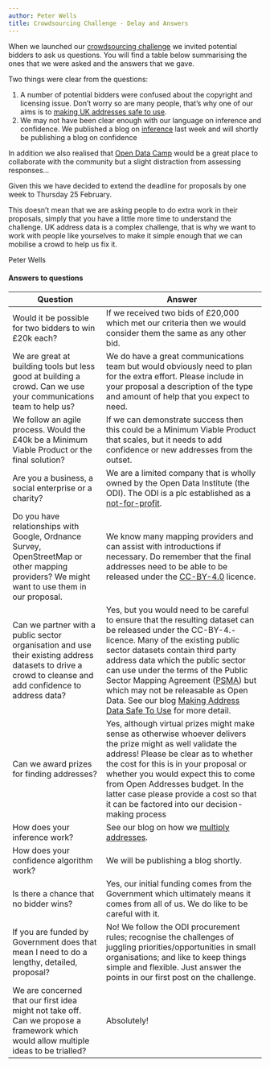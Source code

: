 ```yaml
---
author: Peter Wells
title: Crowdsourcing Challenge - Delay and Answers
--- 
```


When we launched our [crowdsourcing challenge](https://alpha.openaddressesuk.org/blog/2015/01/22/crowdsourcing-challenge) we invited potential bidders to ask us questions. You will find a table below summarising the ones that we were asked and the answers that we gave.

Two things were clear from the questions:

1. A number of potential bidders were confused about the copyright and licensing issue. Don’t worry so are many people, that’s why one of our aims is to [making UK addresses safe to use](https://openaddressesuk.org/blog/2015/01/26/making-address-data-safe).
2. We may not have been clear enough with our language on inference and confidence. We published a blog on [inference](https://openaddressesuk.org/blog/2015/02/12/inference) last week and will shortly be publishing a blog on confidence

In addition we also realised that [Open Data Camp](http://odcamp.org.uk/) would be a great place to collaborate with the community but a slight distraction from assessing responses...

Given this we have decided to extend the deadline for proposals by one week to Thursday 25 February.

This doesn’t mean that we are asking people to do extra work in their proposals, simply that you have a little more time to understand the challenge. UK address data is a complex challenge, that is why we want to work with people like yourselves to make it simple enough that we can mobilise a crowd to help us fix it.

Peter Wells


#### Answers to questions


|Question|Answer|
|--------------------|---------------------|
|Would it be possible for two bidders to win £20k each?|If we received two bids of £20,000 which met our criteria then we would consider them the same as any other bid.|
|We are great at building tools but less good at building a crowd. Can we use your communications team to help us?|We do have a great communications team but would obviously need to plan for the extra effort. Please include in your proposal a description of the type and amount of help that you expect to need.|
|We follow an agile process. Would the £40k be a Minimum Viable Product or the final solution?|If we can demonstrate success then this could be a Minimum Viable Product that scales, but it needs to add confidence or new addresses from the outset.|
|Are you a business, a social enterprise or a charity?|We are a limited company that is wholly owned by the Open Data Institute (the ODI). The ODI is a plc established as a [not-for-profit](http://theodi.org/faq).|
|Do you have relationships with Google, Ordnance Survey, OpenStreetMap or other mapping providers? We might want to use them in our proposal.|We know many mapping providers and can assist with introductions if necessary. Do remember that the final addresses need to be able to be released under the [CC-BY-4.0](https://creativecommons.org/licenses/by/4.0/) licence.|
|Can we partner with a public sector organisation and use their existing address datasets to drive a crowd to cleanse and add confidence to address data?|Yes, but you would need to be careful to ensure that the resulting dataset can be released under the CC-BY-4.- licence. Many of the existing public sector datasets contain third party address data which the public sector can use under the terms of the Public Sector Mapping Agreement ([PSMA](http://www.ordnancesurvey.co.uk/business-and-government/public-sector/mapping-agreements/)) but which may not be releasable as Open Data. See our blog [Making Address Data Safe To Use](https://alpha.openaddressesuk.org/blog/2015/01/26/making-address-data-safe) for more detail.|
|Can we award prizes for finding addresses?|Yes, although virtual prizes might make sense as otherwise whoever delivers the prize might as well validate the address! Please be clear as to whether the cost for this is in your proposal or whether you would expect this to come from Open Addresses budget. In the latter case please provide a cost so that it can be factored into our decision-making process|
|How does your inference work?|See our blog on how we [multiply addresses](https://alpha.openaddressesuk.org/blog/2015/02/12/inference).|
|How does your confidence algorithm work?|We will be publishing a blog shortly.|
|Is there a chance that no bidder wins?|Yes, our initial funding comes from the Government which ultimately means it comes from all of us. We do like to be careful with it.|
|If you are funded by Government does that mean I need to do a lengthy, detailed, proposal?|No! We follow the ODI procurement rules; recognise the challenges of juggling priorities/opportunities in small organisations; and like to keep things simple and flexible. Just answer the points in our first post on the challenge.|
|We are concerned that our first idea might not take off. Can we propose a framework which would allow multiple ideas to be trialled?|Absolutely!|
